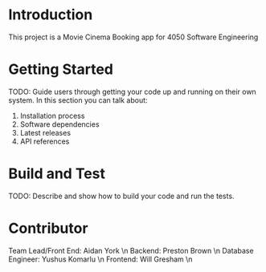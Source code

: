 # Introduction 
This project is a Movie Cinema Booking app for 4050 Software Engineering

# Getting Started
TODO: Guide users through getting your code up and running on their own system. In this section you can talk about:
1.	Installation process
2.	Software dependencies
3.	Latest releases
4.	API references

# Build and Test
TODO: Describe and show how to build your code and run the tests. 

# Contributor
Team Lead/Front End: Aidan York \n
Backend: Preston Brown \n
Database Engineer: Yushus Komarlu \n
Frontend: Will Gresham \n
